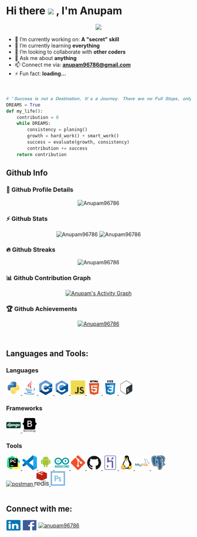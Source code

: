 # Hi there <img src="https://media.giphy.com/media/hvRJCLFzcasrR4ia7z/giphy.gif" width="37"> , I'm Anupam

<div align="center">

![](https://visitor-badge.glitch.me/badge?page_id=Anupam96786)

</div>

- 🔭 I’m currently working on: **A "secret" skill**
- 🌱 I’m currently learning **everything**
- 👯 I’m looking to collaborate with **other coders**
- 💬 Ask me about **anything**
- 📫 Connect me via: **anupam96786@gmail.com**
- ⚡ Fun fact: **loading...**

<br>

```python
# "𝐒𝐮𝐜𝐜𝐞𝐬𝐬 𝐢𝐬 𝐧𝐨𝐭 𝐚 𝐃𝐞𝐬𝐭𝐢𝐧𝐚𝐭𝐢𝐨𝐧, 𝐈𝐭'𝐬 𝐚 𝐉𝐨𝐮𝐫𝐧𝐞𝐲. 𝐓𝐡𝐞𝐫𝐞 𝐚𝐫𝐞 𝐧𝐨 𝐅𝐮𝐥𝐥 𝐒𝐭𝐨𝐩𝐬, 𝐨𝐧𝐥𝐲 𝐂𝐨𝐦𝐦𝐚𝐬."
DREAMS = True
def my_life():
    contribution = 0
    while DREAMS:
        consistency = planing()
        growth = hard_work() + smart_work()
        success = evaluate(growth, consistency)
        contribution += success
    return contribution
```

## Github Info
### 🔎 Github Profile Details
<p align="center">
    <img height="180em"
        src="https://github-profile-summary-cards.vercel.app/api/cards/profile-details?username=Anupam96786&theme=github_dark"
        alt="Anupam96786" align="center" />
</p>

### ⚡ Github Stats
<p align="center">
    <img height="180em"
        src="https://github-readme-stats.vercel.app/api?username=Anupam96786&show_icons=true&theme=dark&include_all_commits=true&count_private=true&hide_border=true"
        alt="Anupam96786" align="center" />
    <img height="180em"
        src="https://github-readme-stats.vercel.app/api/top-langs/?username=Anupam96786&layout=compact&theme=dark&hide=jupyter%20notebook&hide_border=true"
        alt="Anupam96786" align="center" />
</p>

### 🔥 Github Streaks
<p align="center">
    <img src="https://github-readme-streak-stats.herokuapp.com/?user=Anupam96786&theme=dark&hide_border=true&stroke=0000&ring=e05397&fire=e05397&currStreakLabel=e05397"
        alt="Anupam96786" />
</p>

### 📊 Github Contribution Graph
<p align="center">
    <a href="#"><img alt="Anupam's Activity Graph"
            src="https://activity-graph.herokuapp.com/graph?username=Anupam96786&theme=xcode&line=e05397&point=FFFFFF&hide_border=true&" /></a>
</p>

### 🏆 Github Achievements
<p align="center">
    <a href="https://github.com/Anupam96786"><img
            src="https://github-profile-trophy.vercel.app/?username=Anupam96786&margin-w=5&theme=darkhub"
            alt="Anupam96786" /></a>
</p>

<br>

## Languages and Tools:
### Languages
<a href="https://www.python.org" target="_blank" rel="noreferrer">
    <img src="https://raw.githubusercontent.com/devicons/devicon/master/icons/python/python-original.svg"
        alt="python" width="40" height="40" />
</a>
<a href="https://www.oracle.com/java/technologies/" target="_blank" rel="noreferrer">
    <img src="https://raw.githubusercontent.com/devicons/devicon/master/icons/java/java-original.svg"
        alt="java" width="40" height="40" />
</a>
<a href="https://www.w3schools.com/cpp/" target="_blank" rel="noreferrer">
    <img src="https://raw.githubusercontent.com/devicons/devicon/master/icons/cplusplus/cplusplus-original.svg"
        alt="cplusplus" width="40" height="40" />
</a>
<a href="https://www.cprogramming.com/" target="_blank" rel="noreferrer">
    <img src="https://raw.githubusercontent.com/devicons/devicon/master/icons/c/c-original.svg" alt="c"
        width="40" height="40" />
</a>
<a href="https://developer.mozilla.org/en-US/docs/Web/JavaScript" target="_blank" rel="noreferrer">
    <img src="https://raw.githubusercontent.com/devicons/devicon/master/icons/javascript/javascript-original.svg"
        alt="javascript" width="40" height="40" />
</a>
<a href="https://www.w3.org/html/" target="_blank" rel="noreferrer">
    <img src="https://raw.githubusercontent.com/devicons/devicon/master/icons/html5/html5-original-wordmark.svg"
        alt="html5" width="40" height="40" />
</a>
<a href="https://www.w3schools.com/css/" target="_blank" rel="noreferrer">
    <img src="https://raw.githubusercontent.com/devicons/devicon/master/icons/css3/css3-original-wordmark.svg"
        alt="css3" width="40" height="40" />
</a>
<a href="https://www.gnu.org/software/bash/" target="_blank" rel="noreferrer">
    <img src="https://raw.githubusercontent.com/devicons/devicon/master/icons/bash/bash-original.svg" alt="bash" width="40" height="40" />
</a>

### Frameworks
<a href="https://www.djangoproject.com/" target="_blank" rel="noreferrer">
    <img src="https://raw.githubusercontent.com/devicons/devicon/master/icons/django/django-original.svg"
        alt="django" width="40" height="40" />
</a>
<a href="https://getbootstrap.com" target="_blank" rel="noreferrer">
    <img src="https://raw.githubusercontent.com/devicons/devicon/master/icons/bootstrap/bootstrap-plain-wordmark.svg"
        alt="bootstrap" width="40" height="40" />
</a>

### Tools
<a href="https://www.jetbrains.com/pycharm/" target="_blank" rel="noreferrer">
    <img src="https://raw.githubusercontent.com/devicons/devicon/master/icons/pycharm/pycharm-original.svg"
        alt="pycharm" width="40" height="40" />
</a>
<a href="https://code.visualstudio.com/" target="_blank" rel="noreferrer">
    <img src="https://raw.githubusercontent.com/devicons/devicon/master/icons/vscode/vscode-original.svg"
        alt="vscode" width="40" height="40" />
</a>
<a href="https://developer.android.com" target="_blank" rel="noreferrer">
    <img src="https://raw.githubusercontent.com/devicons/devicon/master/icons/android/android-original-wordmark.svg"
        alt="android" width="40" height="40" />
</a>
<a href="https://www.arduino.cc/" target="_blank" rel="noreferrer">
    <img src="https://raw.githubusercontent.com/devicons/devicon/master/icons/arduino/arduino-original-wordmark.svg" alt="arduino" width="40" height="40" />
</a>
<a href="https://git-scm.com/" target="_blank" rel="noreferrer">
    <img src="https://raw.githubusercontent.com/devicons/devicon/master/icons/git/git-original.svg" alt="git" width="40" height="40" />
</a>
<a href="https://github.com/" target="_blank" rel="noreferrer">
    <img src="https://raw.githubusercontent.com/devicons/devicon/master/icons/github/github-original.svg" alt="git" width="40" height="40" />
</a>
<a href="https://heroku.com" target="_blank" rel="noreferrer">
    <img src="https://raw.githubusercontent.com/devicons/devicon/master/icons/heroku/heroku-original.svg" alt="heroku" width="40" height="40" />
</a>
<a href="https://www.linux.org/" target="_blank" rel="noreferrer">
    <img src="https://raw.githubusercontent.com/devicons/devicon/master/icons/linux/linux-original.svg"
        alt="linux" width="40" height="40" />
</a>
<a href="https://www.mysql.com/" target="_blank" rel="noreferrer">
    <img src="https://raw.githubusercontent.com/devicons/devicon/master/icons/mysql/mysql-original-wordmark.svg"
        alt="mysql" width="40" height="40" />
</a>
<a href="https://www.postgresql.org" target="_blank" rel="noreferrer">
    <img src="https://raw.githubusercontent.com/devicons/devicon/master/icons/postgresql/postgresql-original.svg"
        alt="postgresql" width="40" height="40" />
</a>
<a href="https://postman.com" target="_blank" rel="noreferrer">
    <img src="https://www.vectorlogo.zone/logos/getpostman/getpostman-icon.svg" alt="postman" width="40"
        height="40" />
</a>
<a href="https://redis.io" target="_blank" rel="noreferrer">
    <img src="https://raw.githubusercontent.com/devicons/devicon/master/icons/redis/redis-original-wordmark.svg"
        alt="redis" width="40" height="40" />
</a>
<a href="https://www.photoshop.com/en" target="_blank" rel="noreferrer">
    <img src="https://raw.githubusercontent.com/devicons/devicon/master/icons/photoshop/photoshop-line.svg"
        alt="photoshop" width="40" height="40" />
</a>

<br>
<br>

## Connect with me:
<p align="left">
    <a href="https://linkedin.com/in/anupam96786" target="blank"><img align="center"
            src="https://raw.githubusercontent.com/devicons/devicon/master/icons/linkedin/linkedin-original.svg"
            alt="anupam96786" height="30" width="40" /></a>
    <a href="https://fb.com/anupam.samanta.5815" target="blank"><img align="center"
            src="https://raw.githubusercontent.com/devicons/devicon/master/icons/facebook/facebook-original.svg"
            alt="anupam.samanta.5815" height="30" width="40" /></a>
    <a href="https://www.hackerrank.com/anupam96786" target="blank"><img align="center"
            src="https://raw.githubusercontent.com/rahuldkjain/github-profile-readme-generator/master/src/images/icons/Social/hackerrank.svg"
            alt="anupam96786" height="30" width="40" /></a>
</p>